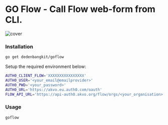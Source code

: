 # GO Flow - Call Flow web-form from CLI.

![cover](https://repository-images.githubusercontent.com/231573820/)

### Installation


```bash
go get dedenbangkit/goflow
```

Setup the required environment below:

```bash
AUTH0_CLIENT_FLOW='XXXXXXXXXXXXXXXX'
AUTH0_USER='<your_email@emailprovider>'
AUTH0_PWD='<your_password>'
AUTH0_URL='https://akvo.eu.auth0.com/oauth'
FLOW_API_URL='https://api-auth0.akvo.org/flow/orgs/<your_organisation>'
```

### Usage

```bash
goflow
```
